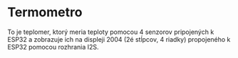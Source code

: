 # Termometro

To je teplomer, ktorý meria teploty pomocou 4 senzorov pripojených k ESP32 a zobrazuje ich na displeji 2004 (2é stĺpcov, 4 riadky) propojeného k ESP32 pomocou rozhrania I2S.
